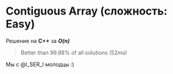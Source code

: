 # Contiguous Array (сложность: Easy)
Решение на **С++** за ***O(n)***
> Better than 99.88% of all solutions (52ms)  

Мы с @I_SER_I молодцы :)
